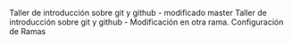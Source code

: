 
Taller de introducción sobre git y github - modificado master
Taller de introducción sobre git y github - Modificación en otra rama.
Configuración de Ramas
